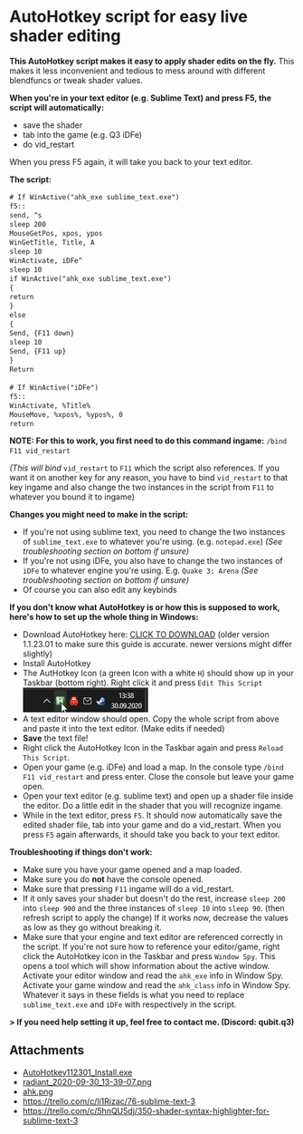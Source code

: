 # AutoHotkey script for easy live shader editing

**This AutoHotkey script makes it easy to apply shader edits on the fly.**
This makes it less inconvenient and tedious to mess around with different blendfuncs or tweak shader values.

**When you're in your text editor (e.g. Sublime Text) and press F5, the script will automatically:**

- save the shader
- tab into the game (e.g. Q3 iDFe)
- do vid_restart

When you press F5 again, it will take you back to your text editor.

**The script:**

```
# If WinActive("ahk_exe sublime_text.exe")
f5::
send, ^s
sleep 200
MouseGetPos, xpos, ypos
WinGetTitle, Title, A
sleep 10
WinActivate, iDFe^
sleep 10
if WinActive("ahk_exe sublime_text.exe")
{
return
}
else
{
Send, {F11 down}
sleep 10
Send, {F11 up}
}
Return

# If WinActive("iDFe")
f5::
WinActivate, %Title%
MouseMove, %xpos%, %ypos%, 0
return
```

**NOTE: For this to work, you first need to do this command ingame:**
`/bind F11 vid_restart`

_(This will bind_ `vid_restart` to `F11` which the script also references. If you want it on another key for any reason, you have to bind `vid_restart` to that key ingame and also change the two instances in the script from `F11` to whatever you bound it to ingame)

**Changes you might need to make in the script:**

- If you're not using sublime text, you need to change the two instances of `sublime_text.exe` to whatever you're using. (e.g. `notepad.exe`)
  _(See troubleshooting section on bottom if unsure)_
- If you're not using iDFe, you also have to change the two instances of `iDFe` to whatever engine you're using. E.g. `Quake 3: Arena`
  _(See troubleshooting section on bottom if unsure)_
- Of course you can also edit any keybinds

**If you don't know what AutoHotkey is or how this is supposed to work, here's how to set up the whole thing in Windows:**

- Download AutoHotkey here: [CLICK TO DOWNLOAD](https://www.autohotkey.com/download/1.1/AutoHotkey112301_Install.exe "")
  (older version 1.1.23.01 to make sure this guide is accurate. newer versions might differ slightly)
- Install AutoHotkey
- The AutHotkey Icon (a green Icon with a white `H`) should show up in your Taskbar (bottom right). Right click it and press `Edit This Script`
  ![radiant\_2020-09-30\_13-39-07.png](./img/radiant_2020-09-30_13-39-07_1705996917_0.png)
- A text editor window should open. Copy the whole script from above and paste it into the text editor. (Make edits if needed)
- **Save** the text file!
- Right click the AutoHotkey Icon in the Taskbar again and press `Reload This Script`.
- Open your game (e.g. iDFe) and load a map. In the console type `/bind F11 vid_restart` and press enter. Close the console but leave your game open.
- Open your text editor (e.g. sublime text) and open up a shader file inside the editor. Do a little edit in the shader that you will recognize ingame.
- While in the text editor, press `F5`. It should now automatically save the edited shader file, tab into your game and do a vid_restart. When you press `F5` again afterwards, it should take you back to your text editor.

**Troubleshooting if things don't work:**

- Make sure you have your game opened and a map loaded.
- Make sure you do **not** have the console opened.
- Make sure that pressing `F11` ingame will do a vid_restart.
- If it only saves your shader but doesn't do the rest, increase `sleep 200` into `sleep 900` and the three instances of `sleep 10` into `sleep 90`. (then refresh script to apply the change) If it works now, decrease the values as low as they go without breaking it.
- Make sure that your engine and text editor are referenced correctly in the script. If you're not sure how to reference your editor/game, right click the AutoHotkey icon in the Taskbar and press `Window Spy`. This opens a tool which will show information about the active window.
  Activate your editor window and read the `ahk_exe` info in Window Spy.
  Activate your game window and read the `ahk_class` info in Window Spy.
  Whatever it says in these fields is what you need to replace `sublime_text.exe` and `iDFe` with respectively in the script.

**\> If you need help setting it up, feel free to contact me. (Discord: qubit.q3)**

## Attachments

- [AutoHotkey112301_Install.exe](https://trello.com/1/cards/5f741c2c30696a55bf0b1207/attachments/5f74442a5018d94cfcbd831e/download/AutoHotkey112301_Install.exe)
- [radiant_2020-09-30_13-39-07.png](https://trello.com/1/cards/5f741c2c30696a55bf0b1207/attachments/5f746e6f7956e38df508824c/download/radiant_2020-09-30_13-39-07.png)
- [ahk.png](https://trello.com/1/cards/5f741c2c30696a55bf0b1207/attachments/5f74702da732888070451eb5/download/ahk.png)
- https://trello.com/c/li1Rizac/76-sublime-text-3
- https://trello.com/c/5hnQU5dj/350-shader-syntax-highlighter-for-sublime-text-3
